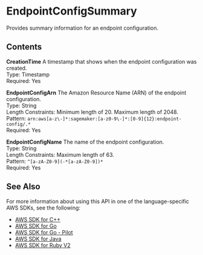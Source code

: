 # EndpointConfigSummary<a name="API_EndpointConfigSummary"></a>

Provides summary information for an endpoint configuration\.

## Contents<a name="API_EndpointConfigSummary_Contents"></a>

 **CreationTime**   <a name="SageMaker-Type-EndpointConfigSummary-CreationTime"></a>
A timestamp that shows when the endpoint configuration was created\.  
Type: Timestamp  
Required: Yes

 **EndpointConfigArn**   <a name="SageMaker-Type-EndpointConfigSummary-EndpointConfigArn"></a>
The Amazon Resource Name \(ARN\) of the endpoint configuration\.  
Type: String  
Length Constraints: Minimum length of 20\. Maximum length of 2048\.  
Pattern: `arn:aws[a-z\-]*:sagemaker:[a-z0-9\-]*:[0-9]{12}:endpoint-config/.*`   
Required: Yes

 **EndpointConfigName**   <a name="SageMaker-Type-EndpointConfigSummary-EndpointConfigName"></a>
The name of the endpoint configuration\.  
Type: String  
Length Constraints: Maximum length of 63\.  
Pattern: `^[a-zA-Z0-9](-*[a-zA-Z0-9])*`   
Required: Yes

## See Also<a name="API_EndpointConfigSummary_SeeAlso"></a>

For more information about using this API in one of the language\-specific AWS SDKs, see the following:
+  [AWS SDK for C\+\+](https://docs.aws.amazon.com/goto/SdkForCpp/sagemaker-2017-07-24/EndpointConfigSummary) 
+  [AWS SDK for Go](https://docs.aws.amazon.com/goto/SdkForGoV1/sagemaker-2017-07-24/EndpointConfigSummary) 
+  [AWS SDK for Go \- Pilot](https://docs.aws.amazon.com/goto/SdkForGoPilot/sagemaker-2017-07-24/EndpointConfigSummary) 
+  [AWS SDK for Java](https://docs.aws.amazon.com/goto/SdkForJava/sagemaker-2017-07-24/EndpointConfigSummary) 
+  [AWS SDK for Ruby V2](https://docs.aws.amazon.com/goto/SdkForRubyV2/sagemaker-2017-07-24/EndpointConfigSummary) 